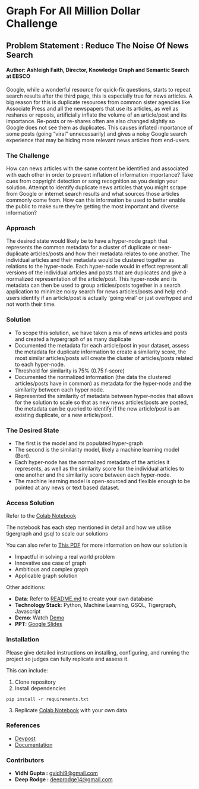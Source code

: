 # Graph For All Million Dollar Challenge

## Problem Statement : Reduce The Noise Of News Search

#### Author: Ashleigh Faith, Director, Knowledge Graph and Semantic Search at EBSCO

Google, while a wonderful resource for quick-fix questions, starts to repeat search results after the third page, this is especially true for news articles. A big reason for this is duplicate resources from common sister agencies like Associate Press and all the newspapers that use its articles, as well as reshares or reposts, artificially inflate the volume of an article/post and its importance. Re-posts or re-shares often are also changed slightly so Google does not see them as duplicates. This causes inflated importance of some posts (going “viral” unnecessarily) and gives a noisy Google search experience that may be hiding more relevant news articles from end-users.

### The Challenge
How can news articles with the same content be identified and associated with each other in order to prevent inflation of information importance? Take cues from copyright detection or song recognition as you design your solution. Attempt to identify duplicate news articles that you might scrape from Google or internet search results and what sources those articles commonly come from. How can this information be used to better enable the public to make sure they're getting the most important and diverse information?

### Approach

The desired state would likely be to have a hyper-node graph that represents the common metadata for a cluster of duplicate or near-duplicate articles/posts and how their metadata relates to one another. The individual articles and their metadata would be clustered together as relations to the hyper-node. Each hyper-node would in effect represent all versions of the individual articles and posts that are duplicates and give a normalized representation of the article/post. This hyper-node and its metadata can then be used to group articles/posts together in a search application to minimize noisy search for news articles/posts and help end-users identify if an article/post is actually 'going viral' or just overhyped and not worth their time. 

### Solution
* To scope this solution, we have taken a mix of news articles and posts and created a hypergraph of as many duplicate 
* Documented the metadata for each article/post in your dataset, assess the metadata for duplicate information to create a similarity score, the most similar articles/posts will create the cluster of articles/posts related to each hyper-node. 
* Threshold for similarity is 75% (0.75 f-score) 
* Documented the normalized information (the data the clustered articles/posts have in common) as metadata for the hyper-node and the similarity between each hyper node. 
* Represented the similarity of metadata between hyper-nodes that allows for the solution to scale so that as new news articles/posts are posted, the metadata can be queried to identify if the new article/post is an existing duplicate, or a new article/post.

### The Desired State 
* The first is the model and its populated hyper-graph 
* The second is the similarity model, likely a machine learning model (Bert). 
* Each hyper-node has the normalized metadata of the articles it represents, as well as the similarity score for the individual articles to one another and the similarity score between each hyper-node. 
* The machine learning model is open-sourced and flexible enough to be pointed at any news or text based dataset.

### Access Solution
Refer to the [Colab Notebook](https://colab.research.google.com/drive/11fLqhvOJ1A5juGGS_Mhzwj2ziSNuqN5_?usp=sharing)

The notebook has each step mentioned in detail and how we utilise tigergraph and gsql to scale our solutions

You can also refer to [This PDF](solution.pdf) for more information on how our solution is
- Impactful in solving a real world problem 
- Innovative use case of graph
- Ambitious and complex graph
- Applicable graph solution 

Other additions: 

 - **Data**: Refer to [README.md](news-corpus/README.md) to create your own database 
 - **Technology Stack**: Python, Machine Learning, GSQL, Tigergraph, Javascript 
 - **Demo**: Watch [Demo]()
 - **PPT**: [Google Slides](https://docs.google.com/presentation/d/1UQlvZGRYZ7BWTaf-oB7XPoVclkMM7FNros2v_wuiFtU/edit?usp=sharing)

### Installation

Please give detailed instructions on installing, configuring, and running the project so judges can fully replicate and assess it. 

This can include:
1. Clone repository
2. Install dependencies
```
pip install -r requirements.txt
```
3. Replicate [Colab Notebook](https://colab.research.google.com/drive/11fLqhvOJ1A5juGGS_Mhzwj2ziSNuqN5_?usp=sharing) with your own data

###  References

* [Devpost](https://devpost.com/software/hyper-news?ref_content=my-projects-tab&ref_feature=my_projects)
* [Documentation](https://docs.tigergraph.com/home/)

### Contributors

* **Vidhi Gupta :** gvidhi9@gmail.com
* **Deep Rodge :** deeprodge14@gmail.com
